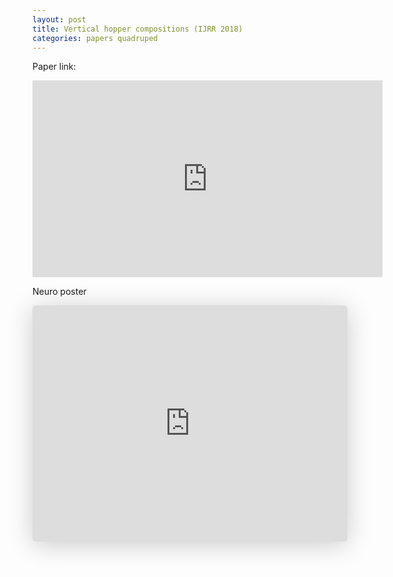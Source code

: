 ```yaml
---
layout: post
title: Vertical hopper compositions (IJRR 2018)
categories: papers quadruped
---
```


Paper link: 

<iframe width="560" height="315" src="https://www.youtube.com/embed/ijnOCQOpC7k" title="YouTube video player" frameborder="0" allow="accelerometer; autoplay; clipboard-write; encrypted-media; gyroscope; picture-in-picture; web-share" allowfullscreen></iframe>

Neuro poster

<iframe class="speakerdeck-iframe" frameborder="0" src="https://speakerdeck.com/player/5ac547a6c3e7425fb91576e190bdad34" title="Reactive coordination: stabilizing common  quadrupedal gaits without CPGs" allowfullscreen="true" style="border: 0px; background: padding-box padding-box rgba(0, 0, 0, 0.1); margin: 0px; padding: 0px; border-radius: 6px; box-shadow: rgba(0, 0, 0, 0.2) 0px 5px 40px; width: 100%; height: auto; aspect-ratio: 560 / 420;" data-ratio="1.3333333333333333"></iframe>
